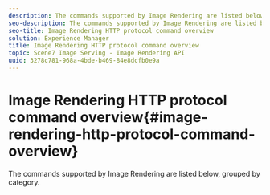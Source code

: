 ```yaml
---
description: The commands supported by Image Rendering are listed below, grouped by category.
seo-description: The commands supported by Image Rendering are listed below, grouped by category.
seo-title: Image Rendering HTTP protocol command overview
solution: Experience Manager
title: Image Rendering HTTP protocol command overview
topic: Scene7 Image Serving - Image Rendering API
uuid: 3278c781-968a-4bde-b469-84e8dcfb0e9a
---
```


# Image Rendering HTTP protocol command overview{#image-rendering-http-protocol-command-overview}

The commands supported by Image Rendering are listed below, grouped by category.

